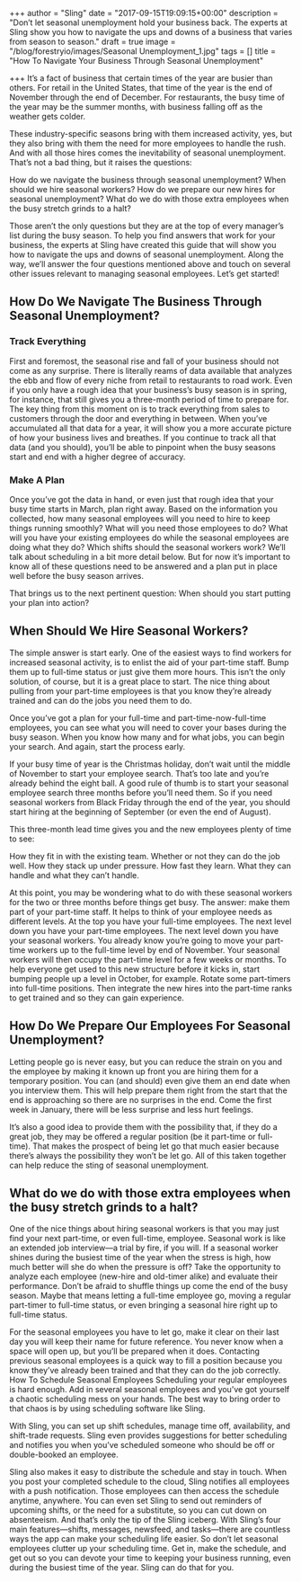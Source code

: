 +++
author = "Sling"
date = "2017-09-15T19:09:15+00:00"
description = "Don’t let seasonal unemployment hold your business back. The experts at Sling show you how to navigate the ups and downs of a business that varies from season to season."
draft = true
image = "/blog/forestryio/images/Seasonal Unemployment_1.jpg"
tags = []
title = "How To Navigate Your Business Through Seasonal Unemployment"

+++
It’s a fact of business that certain times of the year are busier than others. For retail in the United States, that time of the year is the end of November through the end of December. For restaurants, the busy time of the year may be the summer months, with business falling off as the weather gets colder.

These industry-specific seasons bring with them increased activity, yes, but they also bring with them the need for more employees to handle the rush. And with all those hires comes the inevitability of seasonal unemployment. That’s not a bad thing, but it raises the questions:

How do we navigate the business through seasonal unemployment?
When should we hire seasonal workers?
How do we prepare our new hires for seasonal unemployment?
What do we do with those extra employees when the busy stretch grinds to a halt?

Those aren’t the only questions but they are at the top of every manager’s list during the busy season. To help you find answers that work for your business, the experts at Sling have created this guide that will show you how to navigate the ups and downs of seasonal unemployment. Along the way, we’ll answer the four questions mentioned above and touch on several other issues relevant to managing seasonal employees. Let’s get started!

## How Do We Navigate The Business Through Seasonal Unemployment?

### Track Everything
First and foremost, the seasonal rise and fall of your business should not come as any surprise. There is literally reams of data available that analyzes the ebb and flow of every niche from retail to restaurants to road work. Even if you only have a rough idea that your business’s busy season is in spring, for instance, that still gives you a three-month period of time to prepare for. The key thing from this moment on is to track everything from sales to customers through the door and everything in between. When you’ve accumulated all that data for a year, it will show you a more accurate picture of how your business lives and breathes. If you continue to track all that data (and you should), you’ll be able to pinpoint when the busy seasons start and end with a higher degree of accuracy.

### Make A Plan
Once you’ve got the data in hand, or even just that rough idea that your busy time starts in March, plan right away. Based on the information you collected, how many seasonal employees will you need to hire to keep things running smoothly? What will you need those employees to do? What will you have your existing employees do while the seasonal employees are doing what they do? Which shifts should the seasonal workers work? We’ll talk about scheduling in a bit more detail below. But for now it’s important to know all of these questions need to be answered and a plan put in place well before the busy season arrives.

That brings us to the next pertinent question: When should you start putting your plan into action?

## When Should We Hire Seasonal Workers?
The simple answer is start early. One of the easiest ways to find workers for increased seasonal activity, is to enlist the aid of your part-time staff. Bump them up to full-time status or just give them more hours. This isn’t the only solution, of course, but it is a great place to start. The nice thing about pulling from your part-time employees is that you know they’re already trained and can do the jobs you need them to do.

Once you’ve got a plan for your full-time and part-time-now-full-time employees, you can see what you will need to cover your bases during the busy season. When you know how many and for what jobs, you can begin your search. And again, start the process early.

If your busy time of year is the Christmas holiday, don’t wait until the middle of November to start your employee search. That’s too late and you’re already behind the eight ball. A good rule of thumb is to start your seasonal employee search three months before you’ll need them. So if you need seasonal workers from Black Friday through the end of the year, you should start hiring at the beginning of September (or even the end of August).

This three-month lead time gives you and the new employees plenty of time to see:

How they fit in with the existing team.
Whether or not they can do the job well.
How they stack up under pressure.
How fast they learn.
What they can handle and what they can’t handle.

At this point, you may be wondering what to do with these seasonal workers for the two or three months before things get busy. The answer: make them part of your part-time staff. It helps to think of your employee needs as different levels. At the top you have your full-time employees. The next level down you have your part-time employees. The next level down you have your seasonal workers. You already know you’re going to move your part-time workers up to the full-time level by end of November. Your seasonal workers will then occupy the part-time level for a few weeks or months. To help everyone get used to this new structure before it kicks in, start bumping people up a level in October, for example. Rotate some part-timers into full-time positions. Then integrate the new hires into the part-time ranks to get trained and so they can gain experience.

## How Do We Prepare Our Employees For Seasonal Unemployment?
Letting people go is never easy, but you can reduce the strain on you and the employee by making it known up front you are hiring them for a temporary position. You can (and should) even give them an end date when you interview them. This will help prepare them right from the start that the end is approaching so there are no surprises in the end. Come the first week in January, there will be less surprise and less hurt feelings.

It’s also a good idea to provide them with the possibility that, if they do a great job, they may be offered a regular position (be it part-time or full-time). That makes the prospect of being let go that much easier because there’s always the possibility they won’t be let go. All of this taken together can help reduce the sting of seasonal unemployment.

## What do we do with those extra employees when the busy stretch grinds to a halt?
One of the nice things about hiring seasonal workers is that you may just find your next part-time, or even full-time, employee. Seasonal work is like an extended job interview—a trial by fire, if you will. If a seasonal worker shines during the busiest time of the year when the stress is high, how much better will she do when the pressure is off? Take the opportunity to analyze each employee (new-hire and old-timer alike) and evaluate their performance. Don’t be afraid to shuffle things up come the end of the busy season. Maybe that means letting a full-time employee go,  moving a regular part-timer to full-time status, or even bringing a seasonal hire right up to full-time status.

For the seasonal employees you have to let go, make it clear on their last day  you will keep their name for future reference. You never know when a space will open up, but you’ll be prepared when it does. Contacting previous seasonal employees is a quick way to fill a position because you know they’ve already been trained and that they can do the job correctly.
How To Schedule Seasonal Employees
Scheduling your regular employees is hard enough. Add in several seasonal employees and you’ve got yourself a chaotic scheduling mess on your hands. The best way to bring order to that chaos is by using scheduling software like Sling. 

With Sling, you can set up shift schedules, manage time off, availability, and shift-trade requests. Sling even provides suggestions for better scheduling and notifies you when you’ve scheduled someone who should be off or double-booked an employee.

Sling also makes it easy to distribute the schedule and stay in touch. When you post your completed schedule to the cloud, Sling notifies all employees with a push notification. Those employees can then access the schedule anytime, anywhere. You can even set Sling to send out reminders of upcoming shifts, or the need for a substitute, so you can cut down on absenteeism. And that’s only the tip of the Sling iceberg. With Sling’s four main features—shifts, messages, newsfeed, and tasks—there are countless ways the app can make your scheduling life easier. So don’t let seasonal employees clutter up your scheduling time. Get in, make the schedule, and get out so you can devote your time to keeping your business running, even during the busiest time of the year. Sling can do that for you.